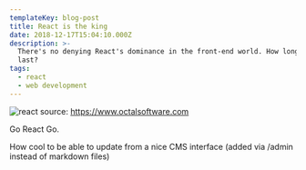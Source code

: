 ```yaml
---
templateKey: blog-post
title: React is the king
date: 2018-12-17T15:04:10.000Z
description: >-
  There's no denying React's dominance in the front-end world. How long will it
  last?
tags:
  - react
  - web development
---
```

![react](/img/react.jpeg)
source: https://www.octalsoftware.com

Go React Go.

How cool to be able to update from a nice CMS interface (added via /admin instead of markdown files)
